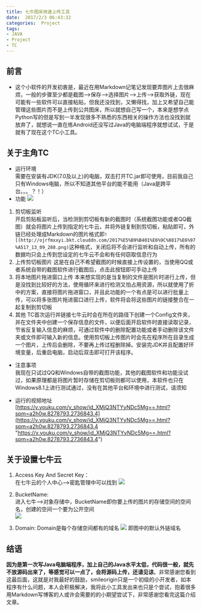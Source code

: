 ```yaml
---
title: 七牛图床快速上传工具
date:  2017/2/3 06:43:32
categories:  Project
tags:
- JAVA
- Project
- TC
---
```

## 前言

- 这个小软件的开发初衷是，最近在用Markdown记笔记发现要弄图片上去很麻烦，一般的步骤至少都是截图-->保存-->选择图片-->上传-->获取外链，现在可能有一些软件可以直接粘贴，但我还没找到，又懒得找，加上又希望自己能管理这些图片而不是上传到公共图床，所以就想自己写一个，本来是想学点Python写的但是写到一半发现很多不熟悉的东西相关的操作方法也没找到就放弃了，就想说一直在练Android还没写过Java的电脑端程序就想试试，于是就有了现在这个TC小工具。

<!-- more -->

## 关于主角TC

- 运行环境  
  需要在安装有JDK(7.0及以上)的电脑，双击打开TC.jar即可使用，目前我自己只有Windows电脑，所以不知道其他平台的能不能用（Java是跨平台。。。？！）  
- 功能
  ![](http://blog.aicircle.site/img/tools/tc/1.png)
1. 剪切板监听  
    开启剪贴板监听后，当检测到剪切板有新的截图时（系统截图功能或者QQ截图）就会将图片上传到指定的七牛云，并将外链复制到剪切板，粘贴即可，外链已经处理成Markdown的图片格式即` ![(http://ojrfmxxyi.bkt.clouddn.com/2017%E5%B9%B401%E6%9C%8817%E6%97%A517_13_09_288.png) `这种格式，关闭后将不会进行监听和自动上传，所有的数据均只会上传到您设定的七牛云不会和有任何窃取信息行为
2. 上传剪切板图片
    这是在自己不希望截图的时候直接上传设置的，当使用QQ或者系统自带的截图软件进行截图后，点击此按钮即可手动上传
3. 将本地图片拖进窗口上传
    本来想实现的是当复制的文件是图片时进行上传，但是没找到比较好的方法，使用循环来进行检测又怕占用资源，所以就使用了折中的方案，直接将图片拖进窗口，并且此功能的一个有点是可以进行批量上传，可以将多张图片拖进窗口进行上传，软件将会将这些图片的链接整合在一起复制到剪切板
4. 其他
    TC首次运行并链接七牛云时会在所在的路径下创建一个Config文件夹，并在文件夹中创建一个保存信息的文件，以便后面开启软件时直接读取记录，节省反复输入信息的麻烦，可通过软件中的删除配置功能或者手动删除该文件夹或文件即可输入新的信息。使用剪切板上传图片时会先在程序所在目录生成一个图片，上传后会删除，不要再上传过程删除掉。安装完JDK并且配置好环境变量，后重启电脑，启动后双击即可打开该程序。

- 注意事项  
	我现在只试过QQ和Windows自带的截图功能，其他的截图软件和功能没试过，如果原理都是将图片暂时存储在剪切板则都可以使用，本软件也只在Windows8.1上进行测试通过，没有在其他平台和环境中进行测试，请须知

- 运行的视频地址
  [https://v.youku.com/v_show/id_XMjQ3NTYyNDc5Mg==.html?spm=a2h0w.8278793.2736843.4](https://v.youku.com/v_show/id_XMjQ3NTYyNDc5Mg==.html?spm=a2h0w.8278793.2736843.4 "https://v.youku.com/v_show/id_XMjQ3NTYyNDc5Mg==.html?spm=a2h0w.8278793.2736843.4")

## 关于设置七牛云

1. Access Key And Secret Key：  
	在七牛云的个人中心-->密匙管理中可以找到
	![](http://blog.aicircle.site/img/tools/tc/2.png)
	
2. BucketName:  
	进入七牛-->对象存储中，BucketName即你要上传的图片的存储空间的空间名，创建的空间一个要为公开空间  
	![](http://blog.aicircle.site/img/tools/tc/3.png)

3. Domain:
	Domain是每个存储空间都有的域名
	![](http://blog.aicircle.site/img/tools/tc/4.png)
	即图中的默认外链域名

## 结语

**因为是第一次写Java电脑端程序，加上自己的Java水平太低，代码很一般，就先不放源码出来了，等感觉可以一点了，会将源码上传，还请见谅**。非常感谢您看到这最后面，这就是对我最好的鼓励，smileorigin只是一个初级的小开发者，如本程序有什么问题，本人会积极解决，我将此小工具发出来也只是个尝试，抱着很多用Markdown写博客的人或许会需要的的小期望尝试下，非常感谢您看完这篇介绍文章。
